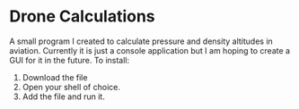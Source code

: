 # Drone Calculations

A small program I created to calculate pressure and density altitudes in aviation. Currently it is just a console application but I am hoping to create a GUI for it in the future.
To install:
1. Download the file
2. Open your shell of choice.
3. Add the file and run it.
